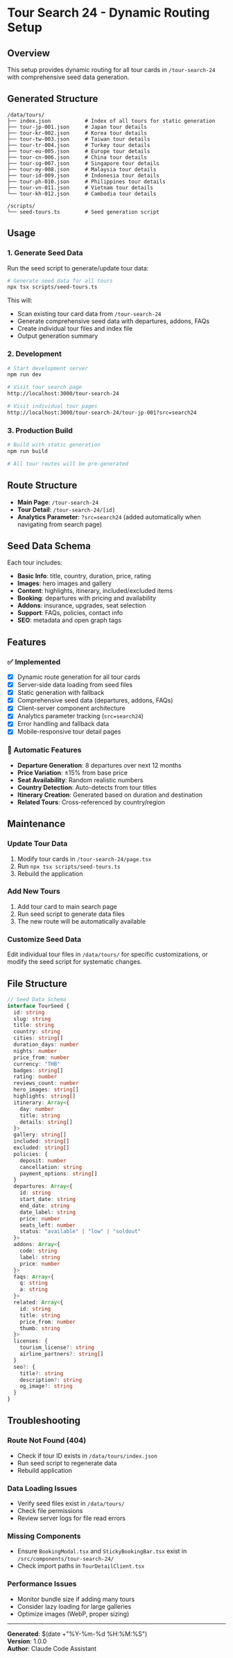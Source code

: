 # Tour Search 24 - Dynamic Routing Setup

## Overview

This setup provides dynamic routing for all tour cards in `/tour-search-24` with comprehensive seed data generation.

## Generated Structure

```
/data/tours/
├── index.json           # Index of all tours for static generation
├── tour-jp-001.json     # Japan tour details
├── tour-kr-002.json     # Korea tour details
├── tour-tw-003.json     # Taiwan tour details
├── tour-tr-004.json     # Turkey tour details
├── tour-eu-005.json     # Europe tour details
├── tour-cn-006.json     # China tour details
├── tour-sg-007.json     # Singapore tour details
├── tour-my-008.json     # Malaysia tour details
├── tour-id-009.json     # Indonesia tour details
├── tour-ph-010.json     # Philippines tour details
├── tour-vn-011.json     # Vietnam tour details
└── tour-kh-012.json     # Cambodia tour details

/scripts/
└── seed-tours.ts        # Seed generation script
```

## Usage

### 1. Generate Seed Data

Run the seed script to generate/update tour data:

```bash
# Generate seed data for all tours
npx tsx scripts/seed-tours.ts
```

This will:
- Scan existing tour card data from `/tour-search-24`
- Generate comprehensive seed data with departures, addons, FAQs
- Create individual tour files and index file
- Output generation summary

### 2. Development

```bash
# Start development server
npm run dev

# Visit tour search page
http://localhost:3000/tour-search-24

# Visit individual tour pages
http://localhost:3000/tour-search-24/tour-jp-001?src=search24
```

### 3. Production Build

```bash
# Build with static generation
npm run build

# All tour routes will be pre-generated
```

## Route Structure

- **Main Page**: `/tour-search-24`
- **Tour Detail**: `/tour-search-24/[id]`
- **Analytics Parameter**: `?src=search24` (added automatically when navigating from search page)

## Seed Data Schema

Each tour includes:

- **Basic Info**: title, country, duration, price, rating
- **Images**: hero images and gallery
- **Content**: highlights, itinerary, included/excluded items
- **Booking**: departures with pricing and availability
- **Addons**: insurance, upgrades, seat selection
- **Support**: FAQs, policies, contact info
- **SEO**: metadata and open graph tags

## Features

### ✅ Implemented

- [x] Dynamic route generation for all tour cards
- [x] Server-side data loading from seed files
- [x] Static generation with fallback
- [x] Comprehensive seed data (departures, addons, FAQs)
- [x] Client-server component architecture
- [x] Analytics parameter tracking (`src=search24`)
- [x] Error handling and fallback data
- [x] Mobile-responsive tour detail pages

### 🔧 Automatic Features

- **Departure Generation**: 8 departures over next 12 months
- **Price Variation**: ±15% from base price
- **Seat Availability**: Random realistic numbers
- **Country Detection**: Auto-detects from tour titles
- **Itinerary Creation**: Generated based on duration and destination
- **Related Tours**: Cross-referenced by country/region

## Maintenance

### Update Tour Data

1. Modify tour cards in `/tour-search-24/page.tsx`
2. Run `npx tsx scripts/seed-tours.ts`
3. Rebuild the application

### Add New Tours

1. Add tour card to main search page
2. Run seed script to generate data files
3. The new route will be automatically available

### Customize Seed Data

Edit individual tour files in `/data/tours/` for specific customizations, or modify the seed script for systematic changes.

## File Structure

```typescript
// Seed Data Schema
interface TourSeed {
  id: string
  slug: string
  title: string
  country: string
  cities: string[]
  duration_days: number
  nights: number
  price_from: number
  currency: "THB"
  badges: string[]
  rating: number
  reviews_count: number
  hero_images: string[]
  highlights: string[]
  itinerary: Array<{
    day: number
    title: string
    details: string[]
  }>
  gallery: string[]
  included: string[]
  excluded: string[]
  policies: {
    deposit: number
    cancellation: string
    payment_options: string[]
  }
  departures: Array<{
    id: string
    start_date: string
    end_date: string
    date_label: string
    price: number
    seats_left: number
    status: "available" | "low" | "soldout"
  }>
  addons: Array<{
    code: string
    label: string
    price: number
  }>
  faqs: Array<{
    q: string
    a: string
  }>
  related: Array<{
    id: string
    title: string
    price_from: number
    thumb: string
  }>
  licenses: {
    tourism_license?: string
    airline_partners?: string[]
  }
  seo?: {
    title?: string
    description?: string
    og_image?: string
  }
}
```

## Troubleshooting

### Route Not Found (404)
- Check if tour ID exists in `/data/tours/index.json`
- Run seed script to regenerate data
- Rebuild application

### Data Loading Issues
- Verify seed files exist in `/data/tours/`
- Check file permissions
- Review server logs for file read errors

### Missing Components
- Ensure `BookingModal.tsx` and `StickyBookingBar.tsx` exist in `/src/components/tour-search-24/`
- Check import paths in `TourDetailClient.tsx`

### Performance Issues
- Monitor bundle size if adding many tours
- Consider lazy loading for large galleries
- Optimize images (WebP, proper sizing)

---

**Generated**: $(date +"%Y-%m-%d %H:%M:%S")  
**Version**: 1.0.0  
**Author**: Claude Code Assistant